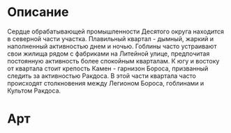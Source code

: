 # Описание
Сердце обрабатывающей промышленности Десятого округа находится в северной части участка. Плавильный квартал - дымный, жаркий и наполненный активностью днем и ночью. Гоблины часто устраивают свои жилища рядом с фабриками на Литейной улице, предпочитая постоянную активность более спокойным кварталам. К югу и востоку от квартала стоит крепость Камен - гарнизон Бороса, призванный следить за активностью Ракдоса. В этой части квартала часто происходят столкновения между Легионом Бороса, гоблинами и Культом Ракдоса.
# Арт
